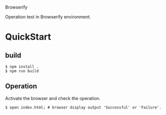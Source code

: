 Browserify

Operation test in Browserify environment.

# QuickStart


## build
 
```
$ npm install .
$ npm run build
```

## Operation

Activate the browser and check the operation.

```
$ open index.html; # browser display output 'Successful' or 'Failure'.  
```
